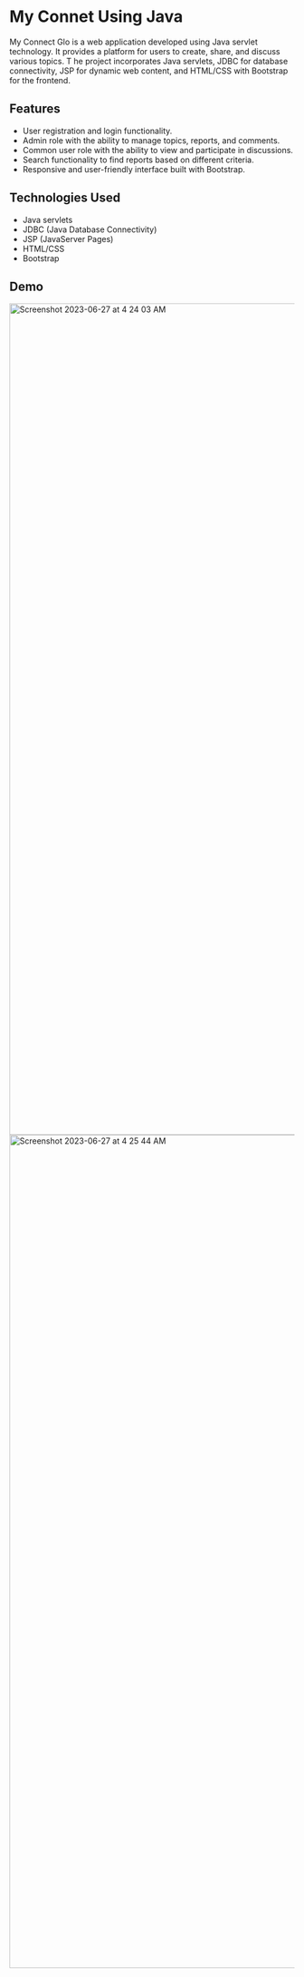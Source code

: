 # My Connet Using Java


My Connect Glo is a web application developed using Java servlet technology.
It provides a platform for users to create, share, and discuss various topics. T
he project incorporates Java servlets, JDBC for database connectivity, JSP for dynamic web content, and HTML/CSS with Bootstrap for the frontend.

## Features

- User registration and login functionality.
- Admin role with the ability to manage topics, reports, and comments.
- Common user role with the ability to view and participate in discussions.
- Search functionality to find reports based on different criteria.
- Responsive and user-friendly interface built with Bootstrap.

## Technologies Used

- Java servlets
- JDBC (Java Database Connectivity)
- JSP (JavaServer Pages)
- HTML/CSS
- Bootstrap

## Demo 

<img width="1467" alt="Screenshot 2023-06-27 at 4 24 03 AM" src="https://github.com/Amit-45/myconnectglo/assets/77204104/9a232d5f-fa67-4b0c-96a5-92b36d30405b">


<img width="1470" alt="Screenshot 2023-06-27 at 4 25 44 AM" src="https://github.com/Amit-45/myconnectglo/assets/77204104/a71fe465-65e4-4715-8573-9f0d49a8cc2b">
